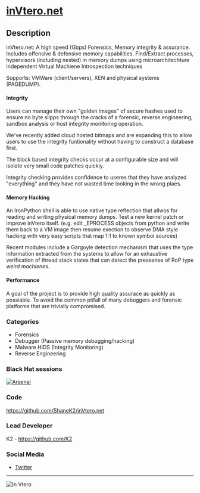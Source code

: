 # [inVtero.net](https://github.com/ShaneK2/inVtero.net)

## Description
inVtero.net: A high speed (Gbps) Forensics, Memory integrity & assurance. Includes offensive & defensive memory capabilities.
Find/Extract processes, hypervisors (including nested) in memory dumps using microarchitechture independent Virtual Machiene Introspection
techniques 

Supports: VMWare (client/servers), XEN and physical systems (PAGEDUMP).

#### Integrity
Users can manage their own "golden images" of secure hashes used to ensure no byte slipps through the cracks
of a forensic, reverse engineering, sandbox analysis or host integrity monitoring operation.

We've recently added cloud hosted bitmaps and are expanding this to allow users to use the integrity funtionality without having to construct
a database first.

The block based integrity checks occur at a configurable size and will isolate very small code patches quickly.

Integrity checking provides confidence to useres that they have analyzed "everything" and they have not wasted 
time looking in the wrong plaes.

#### Memory Hacking
An IronPython shell is able to use native type reflection that allwos for reading and writing physical memory dumps.  Test a new 
kernel patch or improve inVtero itself.  (e.g. edit _EPROCESS objects from python and write them back to a VM image then resume
exection to observe DMA style hacking with very easy scripts that map 1:1 to known symbol sources)

Recent modules include a Gargoyle detection mechanism that uses the type information extracted from the systems to allow for
an exhaustive verification of thread stack states that can detect the preseanse of RoP type _weird machienes_.

#### Performance
A goal of the project is to provide high quality assurace as quickly as possiable.  To avoid the common pitfall of many debuggers 
and forensic platforms that are trivially compromised.  

### Categories
* Forensics
* Debugger (Passive memory debugging/hacking)
* Malware HIDS (Integrity Monitoring) 
* Reverse Engineering

### Black Hat sessions
[![Arsenal](https://raw.githubusercontent.com/toolswatch/badges/master/arsenal/usa/2017.svg)](http://www.toolswatch.org/2017/06/the-black-hat-arsenal-usa-2017-phenomenal-line-up-announced/)
 
### Code 
https://github.com/ShaneK2/inVtero.net

### Lead Developer
K2 - https://github.com/K2

### Social Media 
* [Twitter](https://twitter.com/ktwo_K2)
----
![In Vtero](https://raw.githubusercontent.com/ShaneK2/inVtero.net/gh-pages/images/inVtero.jpg)
